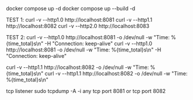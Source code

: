 docker compose up -d
docker compose up --build -d

TEST 1:
curl -v --http1.0 http://localhost:8081
curl -v --http1.1 http://localhost:8082
curl -v --http2.0 http://localhost:8083

TEST 2:
curl -v --http1.0 http://localhost:8081 -o /dev/null -w "Time: %{time_total}s\n" -H "Connection: keep-alive"
curl -v --http1.0 http://localhost:8081 -o /dev/null -w "Time: %{time_total}s\n" -H "Connection: keep-alive"

curl -v --http1.1 http://localhost:8082 -o /dev/null -w "Time: %{time_total}s\n"
curl -v --http1.1 http://localhost:8082 -o /dev/null -w "Time: %{time_total}s\n"

tcp listener
sudo tcpdump -A -i any tcp port 8081 or tcp port 8082